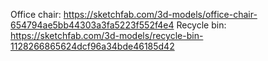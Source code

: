 Office chair: https://sketchfab.com/3d-models/office-chair-654794ae5bb44303a3fa5223f552f4e4
Recycle bin: https://sketchfab.com/3d-models/recycle-bin-1128266865624dcf96a34bde46185d42